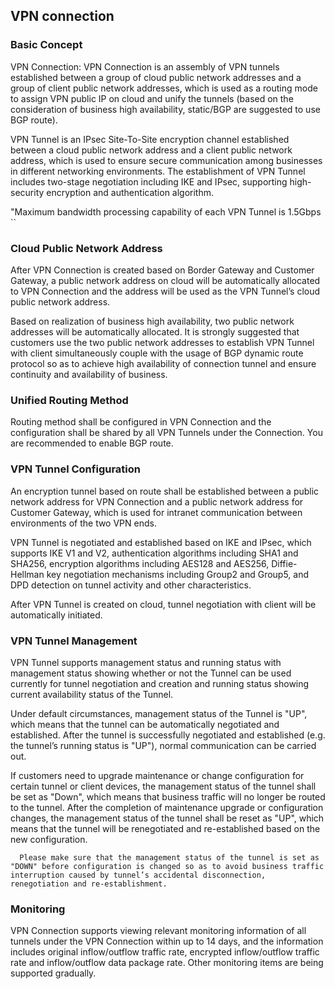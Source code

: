 ## VPN connection

### Basic Concept
VPN Connection: VPN Connection is an assembly of VPN tunnels established between a group of cloud public network addresses and a group of client public network addresses, which is used as a routing mode to assign VPN public IP on cloud and unify the tunnels (based on the consideration of business high availability, static/BGP are suggested to use BGP route).

VPN Tunnel is an IPsec Site-To-Site encryption channel established between a cloud public network address and a client public network address, which is used to ensure secure communication among businesses in different networking environments. The establishment of VPN Tunnel includes two-stage negotiation including IKE and IPsec, supporting high-security encryption and authentication algorithm.

"Maximum bandwidth processing capability of each VPN Tunnel is 1.5Gbps ``


### Cloud Public Network Address
After VPN Connection is created based on Border Gateway and Customer Gateway, a public network address on cloud will be automatically allocated to VPN Connection and the address will be used as the VPN Tunnel’s cloud public network address.

Based on realization of business high availability, two public network addresses will be automatically allocated. It is strongly suggested that customers use the two public network addresses to establish VPN Tunnel with client simultaneously couple with the usage of BGP dynamic route protocol so as to achieve high availability of connection tunnel and ensure continuity and availability of business.

### Unified Routing Method
Routing method shall be configured in VPN Connection and the configuration shall be shared by all VPN Tunnels under the Connection. You are recommended to enable BGP route.

### VPN Tunnel Configuration
An encryption tunnel based on route shall be established between a public network address for VPN Connection and a public network address for Customer Gateway, which is used for intranet communication between environments of the two VPN ends.

VPN Tunnel is negotiated and established based on IKE and IPsec, which supports IKE V1 and V2, authentication algorithms including SHA1 and SHA256, encryption algorithms including AES128 and AES256, Diffie-Hellman key negotiation mechanisms including Group2 and Group5, and DPD detection on tunnel activity and other characteristics.

After VPN Tunnel is created on cloud, tunnel negotiation with client will be automatically initiated.

### VPN Tunnel Management
VPN Tunnel supports management status and running status with management status showing whether or not the Tunnel can be used currently for tunnel negotiation and creation and running status showing current availability status of the Tunnel.

Under default circumstances, management status of the Tunnel is "UP", which means that the tunnel can be automatically negotiated and established. After the tunnel is successfully negotiated and established (e.g. the tunnel’s running status is "UP"), normal communication can be carried out.

If customers need to upgrade maintenance or change configuration for certain tunnel or client devices, the management status of the tunnel shall be set as "Down", which means that business traffic will no longer be routed to the tunnel. After the completion of maintenance upgrade or configuration changes, the management status of the tunnel shall be reset as "UP", which means that the tunnel will be renegotiated and re-established based on the new configuration.

```
  Please make sure that the management status of the tunnel is set as "DOWN" before configuration is changed so as to avoid business traffic interruption caused by tunnel’s accidental disconnection, renegotiation and re-establishment.
```

### Monitoring
VPN Connection supports viewing relevant monitoring information of all tunnels under the VPN Connection within up to 14 days, and the information includes original inflow/outflow traffic rate, encrypted inflow/outflow traffic rate and inflow/outflow data package rate. Other monitoring items are being supported gradually.
